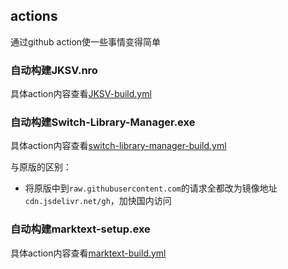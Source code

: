 ## actions

通过github action使一些事情变得简单

### 自动构建JKSV.nro
具体action内容查看[JKSV-build.yml](./.github/workflows/JKSV-build.yml)

### 自动构建Switch-Library-Manager.exe
具体action内容查看[switch-library-manager-build.yml](./.github/workflows/switch-library-manager-build.yml)

与原版的区别：
+ 将原版中到`raw.githubusercontent.com`的请求全都改为镜像地址`cdn.jsdelivr.net/gh`，加快国内访问

### 自动构建marktext-setup.exe
具体action内容查看[marktext-build.yml](./.github/workflows/marktext-build.yml)


